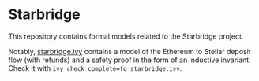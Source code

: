 # Starbridge

This repository contains formal models related to the Starbridge project.

Notably,
[starbridge.ivy](https://github.com/nano-o/Starbridge/blob/main/ivy/shared/starbridge.ivy)
contains a model of the Ethereum to Stellar deposit flow (with refunds) and
a safety proof in the form of an inductive invariant. Check it with `ivy_check
complete=fo starbridge.ivy`.
